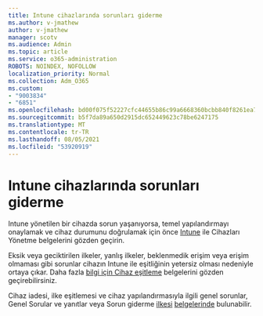 ```yaml
---
title: Intune cihazlarında sorunları giderme
ms.author: v-jmathew
author: v-jmathew
manager: scotv
ms.audience: Admin
ms.topic: article
ms.service: o365-administration
ROBOTS: NOINDEX, NOFOLLOW
localization_priority: Normal
ms.collection: Adm_O365
ms.custom:
- "9003834"
- "6851"
ms.openlocfilehash: bd00f075f52227cfc44655b86c99a6668360bcbb840f8261ea777a78c21a2494
ms.sourcegitcommit: b5f7da89a650d2915dc652449623c78be6247175
ms.translationtype: MT
ms.contentlocale: tr-TR
ms.lasthandoff: 08/05/2021
ms.locfileid: "53920919"
---
```

# <a name="troubleshooting-problems-with-intune-devices"></a>Intune cihazlarında sorunları giderme

Intune yönetilen bir cihazda sorun yaşanıyorsa, temel yapılandırmayı onaylamak ve cihaz durumunu doğrulamak için önce [Intune](https://docs.microsoft.com/mem/intune/protect/endpoint-security-manage-devices) ile Cihazları Yönetme belgelerini gözden geçirin.

Eksik veya geciktirilen ilkeler, yanlış ilkeler, beklenmedik erişim veya erişim olmaması gibi sorunlar cihazın Intune ile eşitliğinin yetersiz olması nedeniyle ortaya çıkar. Daha fazla [bilgi için Cihaz eşitleme](https://docs.microsoft.com/mem/intune/remote-actions/device-sync) belgelerini gözden geçirebilirsiniz.

Cihaz iadesi, ilke eşitlemesi ve cihaz yapılandırmasıyla ilgili genel sorunlar, Genel Sorular ve yanıtlar veya Sorun giderme [ilkesi](https://docs.microsoft.com/mem/intune/configuration/device-profile-troubleshoot) [belgelerinde](https://docs.microsoft.com/mem/intune/configuration/troubleshoot-policies-in-microsoft-intune) bulunabilir.
